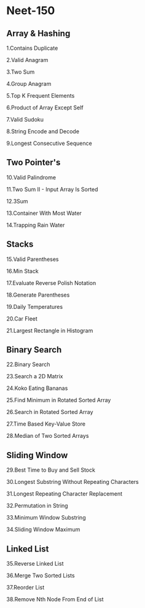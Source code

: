 # Neet-150
## Array & Hashing
1.Contains Duplicate

2.Valid Anagram

3.Two Sum

4.Group Anagram

5.Top K Frequent Elements

6.Product of Array Except Self

7.Valid Sudoku

8.String Encode and Decode

9.Longest Consecutive Sequence

## Two Pointer's
10.Valid Palindrome

11.Two Sum II - Input Array Is Sorted

12.3Sum

13.Container With Most Water

14.Trapping Rain Water

## Stacks
15.Valid Parentheses

16.Min Stack

17.Evaluate Reverse Polish Notation

18.Generate Parentheses

19.Daily Temperatures

20.Car Fleet

21.Largest Rectangle in Histogram

## Binary Search
22.Binary Search

23.Search a 2D Matrix

24.Koko Eating Bananas

25.Find Minimum in Rotated Sorted Array

26.Search in Rotated Sorted Array

27.Time Based Key-Value Store

28.Median of Two Sorted Arrays

## Sliding Window
29.Best Time to Buy and Sell Stock

30.Longest Substring Without Repeating Characters

31.Longest Repeating Character Replacement

32.Permutation in String

33.Minimum Window Substring

34.Sliding Window Maximum

## Linked List
35.Reverse Linked List

36.Merge Two Sorted Lists

37.Reorder List

38.Remove Nth Node From End of List

